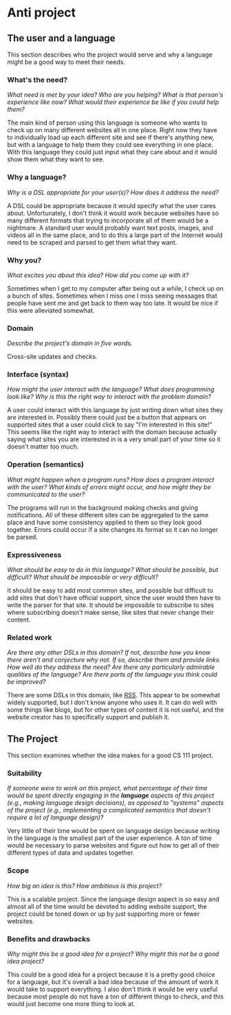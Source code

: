 # Anti project


## The user and a language
This section describes who the project would serve and why a language might be a
good way to meet their needs.


### What's the need?
_What need is met by your idea? Who are you helping? What is that person's
experience like now? What would their experience be like if you could help 
them?_

The main kind of person using this language is someone who wants to check up on
many different websites all in one place. Right now they have to individually
load up each different site and see if there's anything new, but with a
language to help them they could see everything in one place. With this
language they could just input what they care about and it would show them what
they want to see.

### Why a language?
_Why is a DSL appropriate for your user(s)? How does it address the need?_

A DSL could be appropriate because it would specify what the user cares about.
Unfortunately, I don't think it would work because websites have so many
different formats that trying to incorporate all of them would be a nightmare.
A standard user would probably want text posts, images, and videos all in the
same place, and to do this a large part of the Internet would need to be
scraped and parsed to get them what they want.

### Why you?
_What excites you about this idea? How did you come up with it?_

Sometimes when I get to my computer after being out a while, I check up on a
bunch of sites. Sometimes when I miss one I miss seeing messages that people
have sent me and get back to them way too late. It would be nice if this were
alleviated somewhat.

### Domain
_Describe the project's domain in five words._

Cross-site updates and checks.

### Interface (syntax)
_How might the user interact with the language? What does programming look 
like? Why is this the right way to interact with the problem domain?_ 

A user could interact with this language by just writing down what sites they
are interested in. Possibly there could just be a button that appears on
supported sites that a user could click to say "I'm interested in this site!"
This seems like the right way to interact with the domain because actually
saying what sites you are interested in is a very small part of your time so it
doesn't matter too much.

### Operation (semantics)
_What might happen when a program runs? How does a program interact with the
user? What kinds of errors might occur, and how might they be communicated to
the user?_

The programs will run in the background making checks and giving notifications.
All of these different sites can be aggregated to the same place and have some
consistency applied to them so they look good together. Errors could occur if a
site changes its format so it can no longer be parsed.

### Expressiveness
_What should be easy to do in this language? What should be possible, but
difficult? What should be impossible or very difficult?_

It should be easy to add most common sites, and possible but difficult to add
sites that don't have official support, since the user would then have to write
the parser for that site. It should be impossible to subscribe to sites where
subscribing doesn't make sense, like sites that never change their content.

### Related work
_Are there any other DSLs in this domain? If not, describe how you know there
aren't and conjecture why not. If so, describe them and provide links. How well 
do they address the need? Are there any particularly admirable qualities of the
language? Are there parts of the language you think could be improved?_

There are some DSLs in this domain, like [RSS](http://www.whatisrss.com/). This
appear to be somewhat widely supported, but I don't know anyone who uses it. It
can do well with some things like blogs, but for other types of content it is
not useful, and the website creator has to specifically support and publish it.

## The Project
This section examines whether the idea makes for a good CS 111 project.


### Suitability
_If someone were to work on this project, what percentage of their time would be
spent directly engaging in the **language** aspects of this project (e.g.,
making language design decisions), as opposed to "systems" aspects of the
project (e.g., implementing a complicated semantics that doesn't require a lot
of language design)?_

Very little of their time would be spent on language design because writing in
the language is the smallest part of the user experience. A ton of time would
be necessary to parse websites and figure out how to get all of their different
types of data and updates together.

### Scope
_How big an idea is this? How ambitious is this project?_

This is a scalable project. Since the language design aspect is so easy and
almost all of the time would be devoted to adding website support, the project
could be toned down or up by just supporting more or fewer websites.

### Benefits and drawbacks
_Why might this be a good idea for a project? Why might this not be a good idea 
project?_

This could be a good idea for a project because it is a pretty good choice for
a language, but it's overall a bad idea because of the amount of work it would
take to support everything. I also don't think it would be very useful because
most people do not have a ton of different things to check, and this would just
become one more thing to look at.
